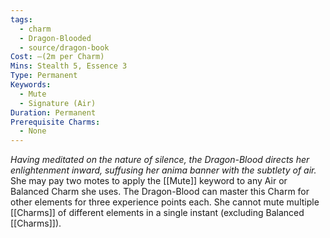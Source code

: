 ```yaml
---
tags:
  - charm
  - Dragon-Blooded
  - source/dragon-book
Cost: —(2m per Charm)
Mins: Stealth 5, Essence 3
Type: Permanent
Keywords:
  - Mute
  - Signature (Air)
Duration: Permanent
Prerequisite Charms:
  - None
---
```

*Having meditated on the nature of silence, the Dragon-Blood directs her enlightenment inward, suffusing her anima banner with the subtlety of air.*
She may pay two motes to apply the [[Mute]] keyword to any Air or Balanced Charm she uses. The Dragon-Blood can master this Charm for other elements for three experience points each. She cannot mute multiple [[Charms]] of different elements in a single instant (excluding Balanced [[Charms]]).